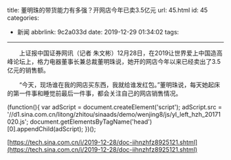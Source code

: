 title: 董明珠的带货能力有多强？开网店今年已卖3.5亿元
url: 45.html
id: 45
categories:
  - 新闻
abbrlink: 9c2a033d
date: 2019-12-29 01:34:02
tags:
---

　　上证报中国证券网讯（记者 朱文彬）12月28日，在2019让世界爱上中国造高峰论坛上，格力电器董事长兼总裁董明珠说，她开的网店今年以来已经卖出了3.5亿元的销售额。

　　“今天，现场谁在我的网店买东西，我就给谁发红包。”董明珠说，每天她起床的第一件事和睡觉前最后一件事，都会关注自己的网店销售情况。

(function(){ var adScript = document.createElement('script'); adScript.src = '//d1.sina.com.cn/litong/zhitou/sinaads/demo/wenjing8/js/yl\_left\_hzh_20171020.js'; document.getElementsByTagName('head')\[0\].appendChild(adScript); })();

[https://tech.sina.com.cn/i/2019-12-28/doc-iihnzhfz8925121.shtml](https://tech.sina.com.cn/i/2019-12-28/doc-iihnzhfz8925121.shtml)